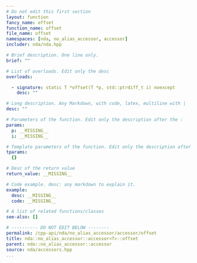 ```yaml
---
# Do not edit this first section
layout: function
fancy_name: offset
function_name: offset
file_name: offset
namespaces: [nda, no_alias_accessor, accessor]
includer: nda/nda.hpp

# Brief description. One line only.
brief: ""

# List of overloads. Edit only the desc
overloads:

  - signature: static T *offset(T *p, std::ptrdiff_t i) noexcept
    desc: ""

# Long description. Any Markdown, with code, latex, multiline with |
desc: ""

# Parameters of the function. Edit only the description after the :
params:
  p: __MISSING__
  i: __MISSING__

# Template parameters of the function. Edit only the description after the :
tparams:
  {}

# Desc of the return value
return_value: __MISSING__

# Code example. desc: any markdown to explain it.
example:
  desc: __MISSING__
  code: __MISSING__

# A list of related functions/classes
see-also: []

# ---------- DO NOT EDIT BELOW --------
permalink: /cpp-api/nda/no_alias_accessor/accessor/offset
title: nda::no_alias_accessor::accessor<T>::offset
parent: nda::no_alias_accessor::accessor
source: nda/accessors.hpp
...
```


